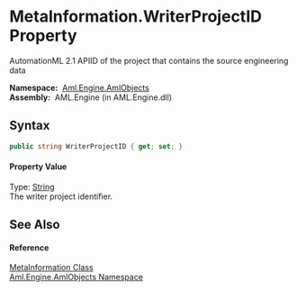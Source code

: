 MetaInformation.WriterProjectID Property
========================================
AutomationML 2.1 APIID of the project that contains the source engineering data

  **Namespace:**  [Aml.Engine.AmlObjects][1]  
  **Assembly:**  AML.Engine (in AML.Engine.dll)

Syntax
------

```csharp
public string WriterProjectID { get; set; }
```

#### Property Value
Type: [String][2]  
 The writer project identifier. 

See Also
--------

#### Reference
[MetaInformation Class][3]  
[Aml.Engine.AmlObjects Namespace][1]  

[1]: ../README.md
[2]: https://docs.microsoft.com/dotnet/api/system.string
[3]: README.md
[4]: https://www.automationml.org
[5]: ../../icons/logoShade.png